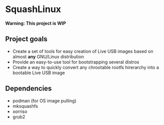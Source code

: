 # SquashLinux

**Warning: This project is WIP**

## Project goals
+ Create a set of tools for easy creation of Live USB images based on almost **any** GNU/Linux distribution
+ Provide an easy-to-use tool for bootstrapping several distros
+ Create a way to quickly convert any chrootable rootfs hirerarchy into a bootable Live USB image

## Dependencies
+ podman (for OS image pulling)
+ mksquashfs
+ xorriso
+ grub2
